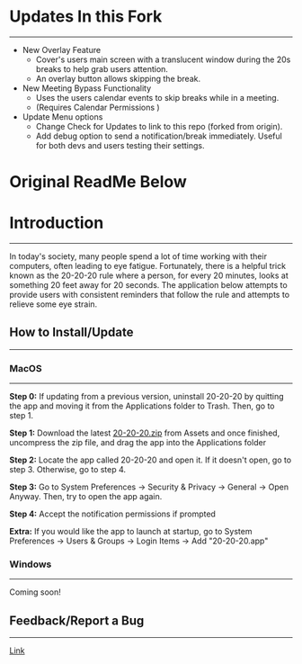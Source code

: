 # Updates In this Fork
--------------
- New Overlay Feature
	- Cover's users main screen with a translucent window during the 20s breaks to help grab users attention.
	- An overlay button allows skipping the break.
- New Meeting Bypass Functionality
	- Uses the users calendar events to skip breaks while in a meeting. 
	- (Requires Calendar Permissions )
- Update Menu options
	- Change Check for Updates to link to this repo (forked from origin).
	- Add debug option to send a notification/break immediately. Useful for both devs and users testing their settings.

# Original ReadMe Below

# Introduction
--------------
In today's society, many people spend a lot of time working with their computers, often leading to eye fatigue. Fortunately, there is a helpful trick known as the 20-20-20 rule where a person, for every 20 minutes, looks at something 20 feet away for 20 seconds. The application below attempts to provide users with consistent reminders that follow the rule and attempts to relieve some eye strain.

## How to Install/Update
-----------------
### MacOS
---------
**Step 0:** If updating from a previous version, uninstall 20-20-20 by quitting the app and moving it from the Applications folder to Trash. Then, go to step 1. 

**Step 1:** Download the latest [20-20-20.zip](https://github.com/tonyh4156/20-20-20/releases/) from Assets and once finished, uncompress the zip file, and drag the app into the Applications folder

**Step 2:** Locate the app called 20-20-20 and open it. If it doesn't open, go to step 3. Otherwise, go to step 4.

**Step 3:** Go to System Preferences -> Security & Privacy -> General -> Open Anyway. Then, try to open the app again.

**Step 4:** Accept the notification permissions if prompted

**Extra:** If you would like the app to launch at startup, go to System Preferences -> Users & Groups -> Login Items -> Add "20-20-20.app"

### Windows
-----------
Coming soon!

## Feedback/Report a Bug
-----------
[Link](https://forms.gle/QHAoygp3P2bHDZMx5)
